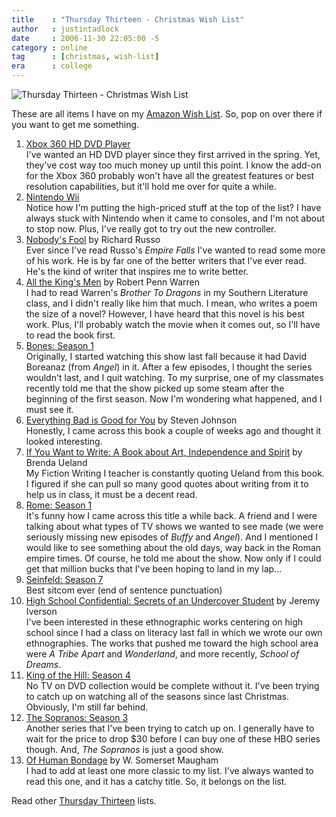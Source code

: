 ```yaml
---
title    : "Thursday Thirteen - Christmas Wish List"
author   : justintadlock
date     : 2006-11-30 22:05:00 -5
category : online
tag      : [christmas, wish-list]
era      : college
---
```


<img id="image309" class="145x115 floatLeft" alt="Thursday Thirteen - Christmas Wish List" src="/wp-content/uploads/2006/12/thursdaythirteen001.gif" />

These are all items I have on my  <a href="http://www.amazon.com/gp/registry/wishlist/31ZQROTXPR9IS/ref=wl_web/" title="My Wishlist On Amazon (External Link)" rel="external"> Amazon Wish List</a>.  So, pop on over there if you want to get me something.

<ol class="clearFloats">
<li><a href="http://www.amazon.com/gp/product/B000JHO4L0?ie=UTF8&amp;tag=justtadl-20&amp;linkCode=as2&amp;camp=1789&amp;creative=9325&amp;creativeASIN=B000JHO4L0" title="Buy Xbox 360 HD DVD Player From Amazon" rel="external">Xbox 360 HD DVD Player</a><br />
I've wanted an HD DVD player since they first arrived in the spring.  Yet, they've cost way too much money up until this point.  I know the add-on for the Xbox 360 probably won't have all the greatest features or best resolution capabilities, but it'll hold me over for quite a while.
</li>
<li><a href="http://www.amazon.com/gp/product/B0009VXBAQ?ie=UTF8&amp;tag=justtadl-20&amp;linkCode=as2&amp;camp=1789&amp;creative=9325&amp;creativeASIN=B0009VXBAQ" title="Buy Nintendo Wii From Amazon" rel="external">Nintendo Wii</a><br />
Notice how I'm putting the high-priced stuff at the top of the list?  I have always stuck with Nintendo when it came to consoles, and I'm not about to stop now.  Plus, I've really got to try out the new controller.
</li>
<li><a href="http://www.amazon.com/gp/product/0679753338?ie=UTF8&amp;tag=justtadl-20&amp;linkCode=as2&amp;camp=1789&amp;creative=9325&amp;creativeASIN=0679753338" title="Buy Nobody's Fool From Amazon" rel="external">Nobody's Fool</a> by Richard Russo<br />
Ever since I've read Russo's <i> Empire Falls</i> I've wanted to read some more of his work.  He is by far one of the better writers that I've ever read.  He's the kind of writer that inspires me to write better.
</li>
<li><a href="http://www.amazon.com/gp/product/0156031043?ie=UTF8&amp;tag=justtadl-20&amp;linkCode=as2&amp;camp=1789&amp;creative=9325&amp;creativeASIN=0156031043" title="Buy All The King's Men From Amazon" rel="external">All the King's Men</a> by Robert Penn Warren<br />
I had to read Warren's <i> Brother To Dragons</i> in my Southern Literature class, and I didn't really like him that much.  I mean, who writes a poem the size of a novel?  However, I have heard that this novel is his best work.  Plus, I'll probably watch the movie when it comes out, so I'll have to read the book first.
</li>
<li><a href="http://www.amazon.com/gp/product/B000HT3P60?ie=UTF8&amp;tag=justtadl-20&amp;linkCode=as2&amp;camp=1789&amp;creative=9325&amp;creativeASIN=B000HT3P60" title="Buy Bones From Amazon" rel="external">Bones: Season 1</a><br />
Originally, I started watching this show last fall because it had David Boreanaz (from <i> Angel</i>) in it.  After a few episodes, I thought the series wouldn't last, and I quit watching.  To my surprise, one of my classmates recently told me that the show picked up some steam after the beginning of the first season.  Now I'm wondering what happened, and I must see it.
</li>
<li><a href="http://www.amazon.com/gp/product/1594481946?ie=UTF8&amp;tag=justtadl-20&amp;linkCode=as2&amp;camp=1789&amp;creative=9325&amp;creativeASIN=1594481946" title="Buy Everything Bad Is Good For You From Amazon" rel="external">Everything Bad is Good for You</a> by Steven Johnson<br />
Honestly, I came across this book a couple of weeks ago and thought it looked interesting.
</li>
<li><a href="http://www.amazon.com/gp/product/1555972608?ie=UTF8&amp;tag=justtadl-20&amp;linkCode=as2&amp;camp=1789&amp;creative=9325&amp;creativeASIN=1555972608" title="Buy If You Want To Write From Amazon" rel="external">If You Want to Write: A Book about Art, Independence and Spirit</a> by Brenda Ueland<br />
My Fiction Writing I teacher is constantly quoting Ueland from this book.  I figured if she can pull so many good quotes about writing from it to help us in class, it must be a decent read.
</li>
<li>
<a href="http://www.amazon.com/gp/product/B000FJH4X2?ie=UTF8&amp;tag=justtadl-20&amp;linkCode=as2&amp;camp=1789&amp;creative=9325&amp;creativeASIN=B000FJH4X2" title="Buy Rome From Amazon" rel="external">Rome: Season 1</a><br />
It's funny how I came across this title a while back.  A friend and I were talking about what types of TV shows we wanted to see made (we were seriously missing new episodes of <i> Buffy</i> and <i> Angel</i>).  And I mentioned I would like to see something about the old days, way back in the Roman empire times.  Of course, he told me about the show.  Now only if I could get that million bucks that I've been hoping to land in my lap...
</li>
<li>
<a href="http://www.amazon.com/gp/product/B000IFRT4C?ie=UTF8&amp;tag=justtadl-20&amp;linkCode=as2&amp;camp=1789&amp;creative=9325&amp;creativeASIN=B000IFRT4C" title="Buy Seinfeld From Amazon" rel="external">Seinfeld: Season 7</a><br />
Best sitcom ever (end of sentence punctuation)
</li>
<li>
<a href="http://www.amazon.com/gp/product/0743283635?ie=UTF8&amp;tag=justtadl-20&amp;linkCode=as2&amp;camp=1789&amp;creative=9325&amp;creativeASIN=0743283635" title="Buy High School Confidential From Amazon" rel="external">High School Confidential: Secrets of an Undercover Student</a> by Jeremy Iverson<br />
I've been interested in these ethnographic works centering on high school since I had a class on literacy last fall in which we wrote our own ethnographies.  The works that pushed me toward the high school area were <i> A Tribe Apart</i> and <i> Wonderland</i>, and more recently, <i> School of Dreams</i>.
</li>
<li>
<a href="http://www.amazon.com/gp/product/B0007PAM06?ie=UTF8&amp;tag=justtadl-20&amp;linkCode=as2&amp;camp=1789&amp;creative=9325&amp;creativeASIN=B0007PAM06" title="Buy King Of The Hill From Amazon" rel="external">King of the Hill: Season 4</a><br />
No TV on DVD collection would be complete without it.  I've been trying to catch up on watching all of the seasons since last Christmas.  Obviously, I'm still far behind.
</li>
<li>
<a href="http://www.amazon.com/gp/product/B000067S1G?ie=UTF8&amp;tag=justtadl-20&amp;linkCode=as2&amp;camp=1789&amp;creative=9325&amp;creativeASIN=B000067S1G" title="Buy The Sopranos From Amazon" rel="external">The Sopranos: Season 3</a><br />
Another series that I've been trying to catch up on.  I generally have to wait for the price to drop $30 before I can buy one of these HBO series though.  And, <i> The Sopranos</i> is just a good show.
</li>
<li>
<a href="http://www.amazon.com/gp/product/055321392X?ie=UTF8&amp;tag=justtadl-20&amp;linkCode=as2&amp;camp=1789&amp;creative=9325&amp;creativeASIN=055321392X" title="Buy Of Human Bondage From Amazon" rel="external">Of Human Bondage</a> by W. Somerset Maugham<br />
I had to add at least one more classic to my list.  I've always wanted to read this one, and it has a catchy title.  So, it belongs on the list.
</li>
</ol>

Read other <a href="http://thursdaythirteen.com" title="Thursday Thirteen (External Link)" rel="external"> Thursday Thirteen</a> lists.
